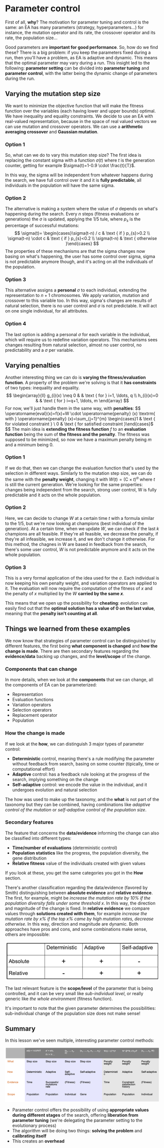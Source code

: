 # Parameter control

First of all, **why**? The motivation for parameter tuning and control is the same: an EA has many parameters (strategy, hyperparameters...) for instance, the mutation operator and its rate, the crossover operator and its rate, the population size...

Good parameters are **important for good performance**. So, how do we find these? There is a big problem: if you keep the parameters fixed during a run, then you'll have a problem, as EA is adaptive and dynamic. This means that the optimal parameter may vary during a run. This insight led to the following: **parameter setting** can be divided into **parameter tuning** and **parameter control**, with the latter being the dynamic change of parameters during the run.

## Varying the mutation step size

We want to minimize the objective function that will make the fitness function over the variables (each having lower and upper bounds) optimal. We have inequality and equality constraints. We decide to use an EA with real-valued representation, because in the space of real valued vectors we can use mutation and crossover operators. We can use a **arithmetic averaging crossover** and **Gaussian mutation**.

### Option 1

So, what can we do to vary this mutation step size? The first idea is replacing the constant sigma with a function $\sigma(t)$ where $t$ is the generation counter, getting for example $\sigma(t)=1-0.9 \cdot \frac{t}{T}$.

In this way, the sigma will be independent from whatever happens during the search, we have full control over it and it is **fully predictable**, all individuals in the population will have the same sigma.

### Option 2

The alternative is making a system where the value of $\sigma$ depends on what's happening during the search. Every $n$ steps (fitness evaluations or generations) the $\sigma$ is updated, applying the 1/5 tule, where $p_s$ is the percentage of successful mutations:
$$
\sigma(t)= \begin{cases}\sigma(t-n) / c & \text { if } p_{s}>0.2 \\ \sigma(t-n) \cdot c & \text { if } p_{s}<0.2 \\ \sigma(t-n) & \text { otherwise }\end{cases}
$$
The properties of these mechanisms are that the sigma changes now basing on what's happening, the user has some control over sigma, sigma is not predictable anymore though, and it's acting on all the individuals of the population.

### Option 3

This alternative assigns a **personal** $\sigma$ to each individual, extending the representation to $n+1$ chromosomes. We apply variation, mutation and crossover to this variable too. In this way, sigma's changes are results of natural selection, there is no user control and $\sigma$ is not predictable. It will act on one single individual, for all attributes.

### Option 4

The last option is adding a personal $\sigma$ for each variable in the individual, which will require us to redefine variation operators. This mechanisms sees changes resulting from natural selection, almost no user control, no predictability and a $\sigma$ per variable.

## Varying penalties

Another interesting thing we can do is **varying the fitness/evaluation function**. A property of the problem we're solving is that it **has constraints** of two types: inequality and equality. 
$$
\begin{array}{ll}
g_{i}(x) \neq 0 & & \text { for } i=1, \ldots, q \\
h_{i}(x)=0 & & \text { for } i=q+1, \ldots, m
\end{array}
$$
For now, we'll just handle them in the same way, with **penalties**:
$$
\operatorname{eval}(x)=f(x)+W \cdot \operatorname{penalty} (x) \textrm{ with } \operatorname{penalty} (x)=\sum_{j=1}^{m} \begin{cases}1 & \text { for violated constraint } \\ 0 & \text { for satisfied constraint }\end{cases}$
$$
The main idea is **extending the fitness function** $f$ to an **evaluation function** being the sum of **the fitness and the penalty**. The fitness was supposed to be minimized, so now we have a maximum penalty being $m$ and a minimum being $0$.

### Option 1

If we do that, then we can change the evaluation function that's used by the selection in different ways. Similarly to the mutation step size, we can do the same with the **penalty weight**, changing it with $W(t)=(\mathrm{C} \times t)^{\alpha}$ where $t$ is still the current generation. We're looking for the same properties: changes being independent from the search, strong user control, W is fully predictable and it acts on the whole population.

### Option 2

Here, we can decide to change $W$ at a certain time $t$ with a formula similar to the 1/5, but we're now looking at champions (best individual of the generation). At a certain time, when we update $W$, we can check if the last $k$ champions are all feasible. If they're all feasible, we decrease the penalty, if they're all infeasible, we increase it, and we don't change it otherwise. For this method, the chagnes in W are based in feedback from the search, there's some user control, $W$ is not predictable anymore and it acts on the whole population. 

### Option 3

This is a very formal application of the idea used for the $\sigma$. Each individual is now keeping his own penalty weight, and variation operators are applied to it. The evaluation will now require the computation of the fitness of $x$ and the penalty of $x$ multiplied by the $W$ **carried by the same $x$**.

This means that we open up the possibility for **cheating**: evolution can easily find out that the **optimal solution has a value of $0$ on the last value**, meaning that the **penalty isn't counting at all**.

## Things we learned from these examples

We now know that strategies of parameter control can be distinguished by different features, the first being **what component is changed** and **how the change is made**. There are then secondary features regarding the **evidence/data** backing up changes, and the **level/scope** of the change. 

### Components that can change

In more details, when we look at the **components** that we can change, all the components of EA can be parameterized:

- Representation
- Evaluation functions
- Variation operators
- Selection operators
- Replacement operator
- Population

### How the change is made

If we look at the **how**, we can distinguish 3 major types of parameter control:

- **Deterministic** control, meaning there's a rule modifying the parameter without feedback from search, basing on some counter (tipically, time or computational effort)
- **Adaptive** control: has a feedback rule looking at the progress of the search, implying something on the change
- **Self-adaptive** control: we encode the value in the individual, and it undergoes evolution and natural selection

The how was used to make up the taxonomy, and the **what** is not part of the taxonomy but they can be combined, having combinations like *adaptive control of the mutation* or *self-adaptive control of the population size*. 

### Secondary features

The feature that concerns the **data/evidence** informing the change can also be classified into different types:

- **Time/number of evaluations** (deterministic control)
- **Population statistics** like the progress, the population diversity, the gene distribution
- **Relative fitness** value of the individuals created with given values

If you look at these, you get the same categories you got in the **How** section.

There's another classification regarding the data/evidence (favored by Smith) distinguishing between **absolute evidence** and **relative evidence**. The first, for example, might be *increase the mutation rate by 10% if the population diversity falls under some threshold $x$*. In this way, the direction and magnitude of the change is fixed. In **relative evidence** we compare values through **solutions created with them**, for example *increase the mutation rate by $x\%$ if the top $x\%$ came by high mutation rates, decrease otherwise*. In this way, direction and magnitude are dynamic. Both approaches have pros and cons, and some combinations make sense, others are impossible:

![taxonomy-combinations](./res/taxonomy-combinations.png)

The last relevant feature is the **scope/level** of the parameter that is being controlled, and it can be very small like *sub-individual level*, or really generic like *the whole environment* (fitness function). 

It's important to note that the given parameter determines the possibilities: sub-individual change of the population size does not make sense!

## Summary

In this lesson we've seen multiple, interesting parameter control methods:

![parameter-control](./res/parameter-control.png)

- Parameter control offers the possibility of using **appropriate values during different stages** of the search, offering **liberation from parameter tuning** (we're delegating the parameter setting to the evolutionary process)
- The algorithm will be doing two things: **solving the problem** and **calibrating itself**
- This creates an **overhead**
